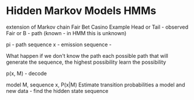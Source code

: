 # Hidden Markov Models HMMs
extension of Markov chain
Fair Bet Casino Example 
Head or Tail - observed
Fair or B - path (known - in HMM this is unknown)

pi - path sequence
x - emission sequence - 

What happen if we don't know the path
each possible path that will generate the sequence, the highest possibility
 learn the possibility



p(x, M) - decode

model M, sequence x, P(x|M)
Estimate transition probabilities
a model and new data - find the hidden state sequence
<!--stackedit_data:
eyJoaXN0b3J5IjpbMTE0NDMwNjQxOSwxNTUzNDE1MTE5LDE4OT
E4MjgzNzAsMTk4NTkwMDU5Miw5NDg2MTE4NzcsNjA5NDE2OTA2
LDcxOTQ2MTk2MSwzNTA4MzE2MjQsLTIwODg3NDY2MTIsNzMwOT
k4MTE2XX0=
-->